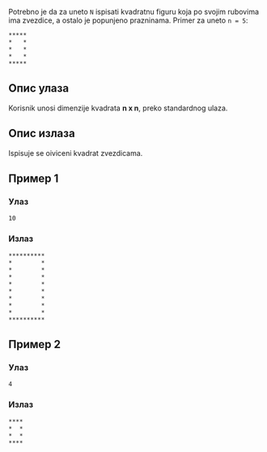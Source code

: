 Potrebno je da za uneto `N` ispisati kvadratnu figuru koja po svojim rubovima ima zvezdice, a ostalo je popunjeno prazninama.
Primer za uneto `n = 5`:

~~~
*****
*   *
*   *
*   *
*****
~~~

## Опис улаза

Korisnik unosi dimenzije kvadrata **n x n**, preko standardnog ulaza.

## Опис излаза

Ispisuje se oiviceni kvadrat zvezdicama.

## Пример 1

### Улаз

~~~
10
~~~

### Излаз

~~~
**********
*        *
*        *
*        *
*        *
*        *
*        *
*        *
*        *
**********
~~~

## Пример 2

### Улаз

~~~
4
~~~

### Излаз

~~~
****
*  *
*  *
****
~~~
